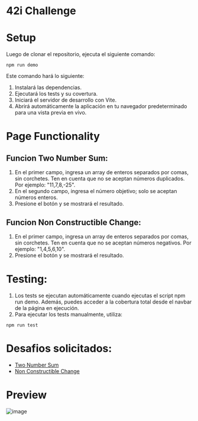 # 42i Challenge

# Setup

Luego de clonar el repositorio, ejecuta el siguiente comando:
```
npm run demo
```
Este comando hará lo siguiente:

1. Instalará las dependencias.
1. Ejecutará los tests y su covertura.
1. Iniciará el servidor de desarrollo con Vite.
1. Abrirá automáticamente la aplicación en tu navegador predeterminado para una vista previa en vivo.

# Page Functionality

## Funcion Two Number Sum:
1. En el primer campo, ingresa un array de enteros separados por comas, sin corchetes. Ten en cuenta que no se aceptan números duplicados. Por ejemplo: "11,7,8,-25".
1. En el segundo campo, ingresa el número objetivo; solo se aceptan números enteros.
1. Presione el botón y se mostrará el resultado.

## Funcion Non Constructible Change:
1. En el primer campo, ingresa un array de enteros separados por comas, sin corchetes. Ten en cuenta que no se aceptan números negativos. Por ejemplo: "1,4,5,6,10".
1. Presione el botón y se mostrará el resultado.

# Testing:

1. Los tests se ejecutan automáticamente cuando ejecutas el script npm run demo. Además, puedes acceder a la cobertura total desde el navbar de la página en ejecución.
 1. Para ejecutar los tests manualmente, utiliza:
```
npm run test
```
# Desafios solicitados:
- [Two Number Sum](https://42i.notion.site/Two-Number-Sum-83fced39cc3b4bb698c365fffa7b9444)
- [Non Constructible Change](https://42i.notion.site/Non-Constructible-Change-e423c9af05c64621a40bf9dcefee3930)

# Preview
![image](https://github.com/JRoccaMonti/42i-challenge/assets/)